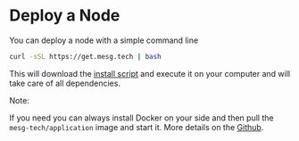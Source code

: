 # Deploy a Node

You can deploy a node with a simple command line

```bash
curl -sSL https://get.mesg.tech | bash
```

This will download the [install script](https://get.mesg.tech) and execute it on your computer and will take care of all dependencies.

Note:

If you need you can always install Docker on your side and then pull the `mesg-tech/application` image and start it. More details on the [Github](https://github.com/mesg-foundation/application).